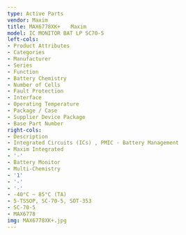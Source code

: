 ```yaml
---
type: Active Parts
vendor: Maxim
title: MAX6778XK+　　Maxim
model: IC MONITOR BAT LP SC70-5
left-cols:
- Product Attributes
- Categories
- Manufacturer
- Series
- Function
- Battery Chemistry
- Number of Cells
- Fault Protection
- Interface
- Operating Temperature
- Package / Case
- Supplier Device Package
- Base Part Number
right-cols:
- Description
- Integrated Circuits (ICs) , PMIC - Battery Management
- Maxim Integrated
- '-'
- Battery Monitor
- Multi-Chemistry
- '1'
- '-'
- '-'
- -40°C ~ 85°C (TA)
- 5-TSSOP, SC-70-5, SOT-353
- SC-70-5
- MAX6778
img: MAX6778XK+.jpg
---
```

